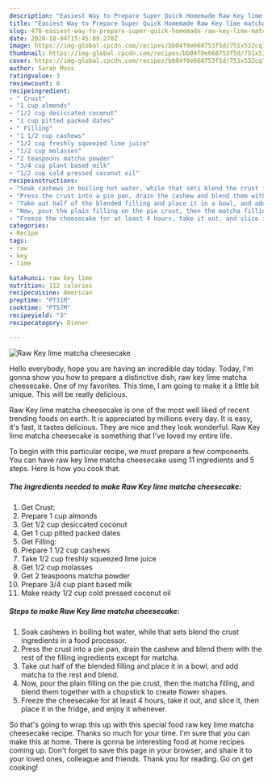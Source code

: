 ```yaml
---
description: "Easiest Way to Prepare Super Quick Homemade Raw Key lime matcha cheesecake"
title: "Easiest Way to Prepare Super Quick Homemade Raw Key lime matcha cheesecake"
slug: 478-easiest-way-to-prepare-super-quick-homemade-raw-key-lime-matcha-cheesecake
date: 2020-10-04T15:45:09.270Z
image: https://img-global.cpcdn.com/recipes/bb04f0e668753f5d/751x532cq70/raw-key-lime-matcha-cheesecake-recipe-main-photo.jpg
thumbnail: https://img-global.cpcdn.com/recipes/bb04f0e668753f5d/751x532cq70/raw-key-lime-matcha-cheesecake-recipe-main-photo.jpg
cover: https://img-global.cpcdn.com/recipes/bb04f0e668753f5d/751x532cq70/raw-key-lime-matcha-cheesecake-recipe-main-photo.jpg
author: Sarah Moss
ratingvalue: 3
reviewcount: 8
recipeingredient:
- " Crust"
- "1 cup almonds"
- "1/2 cup desiccated coconut"
- "1 cup pitted packed dates"
- " Filling"
- "1 1/2 cup cashews"
- "1/2 cup freshly squeezed lime juice"
- "1/2 cup molasses"
- "2 teaspoons matcha powder"
- "3/4 cup plant based milk"
- "1/2 cup cold pressed coconut oil"
recipeinstructions:
- "Soak cashews in boiling hot water, while that sets blend the crust ingredients in a food processor."
- "Press the crust into a pie pan, drain the cashew and blend them with the rest of the filling ingredients except for matcha."
- "Take out half of the blended filling and place it in a bowl, and add matcha to the rest and blend."
- "Now, pour the plain filling on the pie crust, then the matcha filling, and blend them together with a chopstick to create flower shapes."
- "Freeze the cheesecake for at least 4 hours, take it out, and slice it, then place it in the fridge, and enjoy it whenever."
categories:
- Recipe
tags:
- raw
- key
- lime

katakunci: raw key lime 
nutrition: 112 calories
recipecuisine: American
preptime: "PT31M"
cooktime: "PT57M"
recipeyield: "3"
recipecategory: Dinner

---
```



![Raw Key lime matcha cheesecake](https://img-global.cpcdn.com/recipes/bb04f0e668753f5d/751x532cq70/raw-key-lime-matcha-cheesecake-recipe-main-photo.jpg)

Hello everybody, hope you are having an incredible day today. Today, I'm gonna show you how to prepare a distinctive dish, raw key lime matcha cheesecake. One of my favorites. This time, I am going to make it a little bit unique. This will be really delicious.



Raw Key lime matcha cheesecake is one of the most well liked of recent trending foods on earth. It is appreciated by millions every day. It is easy, it's fast, it tastes delicious. They are nice and they look wonderful. Raw Key lime matcha cheesecake is something that I've loved my entire life.


To begin with this particular recipe, we must prepare a few components. You can have raw key lime matcha cheesecake using 11 ingredients and 5 steps. Here is how you cook that.

<!--inarticleads1-->

##### The ingredients needed to make Raw Key lime matcha cheesecake:

1. Get  Crust:
1. Prepare 1 cup almonds
1. Get 1/2 cup desiccated coconut
1. Get 1 cup pitted packed dates
1. Get  Filling:
1. Prepare 1 1/2 cup cashews
1. Take 1/2 cup freshly squeezed lime juice
1. Get 1/2 cup molasses
1. Get 2 teaspoons matcha powder
1. Prepare 3/4 cup plant based milk
1. Make ready 1/2 cup cold pressed coconut oil




<!--inarticleads2-->

##### Steps to make Raw Key lime matcha cheesecake:

1. Soak cashews in boiling hot water, while that sets blend the crust ingredients in a food processor.
1. Press the crust into a pie pan, drain the cashew and blend them with the rest of the filling ingredients except for matcha.
1. Take out half of the blended filling and place it in a bowl, and add matcha to the rest and blend.
1. Now, pour the plain filling on the pie crust, then the matcha filling, and blend them together with a chopstick to create flower shapes.
1. Freeze the cheesecake for at least 4 hours, take it out, and slice it, then place it in the fridge, and enjoy it whenever.




So that's going to wrap this up with this special food raw key lime matcha cheesecake recipe. Thanks so much for your time. I'm sure that you can make this at home. There is gonna be interesting food at home recipes coming up. Don't forget to save this page in your browser, and share it to your loved ones, colleague and friends. Thank you for reading. Go on get cooking!
